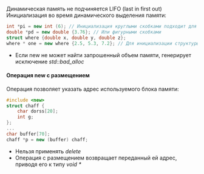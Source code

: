 Динамическая память не подчиняется LIFO (last in first out)
Инициализация во время динамического выделения памяти:
```cpp
int *pi = new int (6); // Инициализация круглыми скобками подходит для встроенных скалярных типов (например int или double)
double *pd = new double {3.76}; // Или фигурными скобками
struct where {double x, double y, double z};
where * one = new where {2.5, 5.3, 7.2}; // Для инициализации структуры или массива необходимы фигурные скобки
```
- Если new не может найти запрошенный объем памяти, генерирует исключение _std::bad_alloc_
#### Операция new с размещением
Операция позволяет указать адрес используемого блока памяти:
```cpp
#include <new>
struct chaff {
	char dorss[20];
	int g;
};
...
char buffer[70];
chaff *p = new (buffer) chaff;
```
- Нельзя применять _delete_
- Операция с размещением возвращает переданный ей адрес, приводя его к типу _void *_
